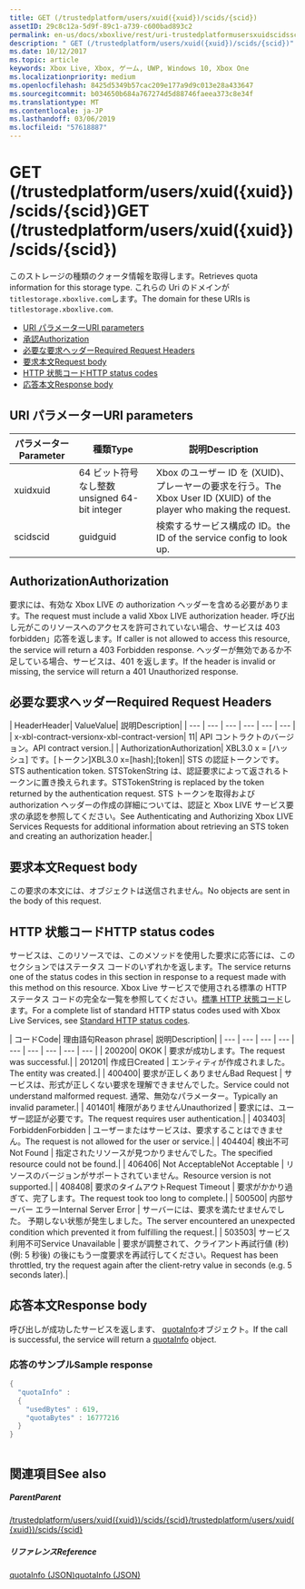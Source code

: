 ```yaml
---
title: GET (/trustedplatform/users/xuid({xuid})/scids/{scid})
assetID: 29c8c12a-5d9f-89c1-a739-c600bad893c2
permalink: en-us/docs/xboxlive/rest/uri-trustedplatformusersxuidscidsscid-get.html
description: " GET (/trustedplatform/users/xuid({xuid})/scids/{scid})"
ms.date: 10/12/2017
ms.topic: article
keywords: Xbox Live, Xbox, ゲーム, UWP, Windows 10, Xbox One
ms.localizationpriority: medium
ms.openlocfilehash: 8425d5349b57cac209e177a9d9c013e28a433647
ms.sourcegitcommit: b034650b684a767274d5d88746faeea373c8e34f
ms.translationtype: MT
ms.contentlocale: ja-JP
ms.lasthandoff: 03/06/2019
ms.locfileid: "57618887"
---
```

# <a name="get-trustedplatformusersxuidxuidscidsscid"></a><span data-ttu-id="ae3a3-104">GET (/trustedplatform/users/xuid({xuid})/scids/{scid})</span><span class="sxs-lookup"><span data-stu-id="ae3a3-104">GET (/trustedplatform/users/xuid({xuid})/scids/{scid})</span></span>
<span data-ttu-id="ae3a3-105">このストレージの種類のクォータ情報を取得します。</span><span class="sxs-lookup"><span data-stu-id="ae3a3-105">Retrieves quota information for this storage type.</span></span> <span data-ttu-id="ae3a3-106">これらの Uri のドメインが`titlestorage.xboxlive.com`します。</span><span class="sxs-lookup"><span data-stu-id="ae3a3-106">The domain for these URIs is `titlestorage.xboxlive.com`.</span></span>
 
  * [<span data-ttu-id="ae3a3-107">URI パラメーター</span><span class="sxs-lookup"><span data-stu-id="ae3a3-107">URI parameters</span></span>](#ID4EX)
  * [<span data-ttu-id="ae3a3-108">承認</span><span class="sxs-lookup"><span data-stu-id="ae3a3-108">Authorization</span></span>](#ID4ECB)
  * [<span data-ttu-id="ae3a3-109">必要な要求ヘッダー</span><span class="sxs-lookup"><span data-stu-id="ae3a3-109">Required Request Headers</span></span>](#ID4ENB)
  * [<span data-ttu-id="ae3a3-110">要求本文</span><span class="sxs-lookup"><span data-stu-id="ae3a3-110">Request body</span></span>](#ID4EWC)
  * [<span data-ttu-id="ae3a3-111">HTTP 状態コード</span><span class="sxs-lookup"><span data-stu-id="ae3a3-111">HTTP status codes</span></span>](#ID4EBD)
  * [<span data-ttu-id="ae3a3-112">応答本文</span><span class="sxs-lookup"><span data-stu-id="ae3a3-112">Response body</span></span>](#ID4EUAAC)
 
<a id="ID4EX"></a>

 
## <a name="uri-parameters"></a><span data-ttu-id="ae3a3-113">URI パラメーター</span><span class="sxs-lookup"><span data-stu-id="ae3a3-113">URI parameters</span></span>
 
| <span data-ttu-id="ae3a3-114">パラメーター</span><span class="sxs-lookup"><span data-stu-id="ae3a3-114">Parameter</span></span>| <span data-ttu-id="ae3a3-115">種類</span><span class="sxs-lookup"><span data-stu-id="ae3a3-115">Type</span></span>| <span data-ttu-id="ae3a3-116">説明</span><span class="sxs-lookup"><span data-stu-id="ae3a3-116">Description</span></span>| 
| --- | --- | --- | 
| <span data-ttu-id="ae3a3-117">xuid</span><span class="sxs-lookup"><span data-stu-id="ae3a3-117">xuid</span></span>| <span data-ttu-id="ae3a3-118">64 ビット符号なし整数</span><span class="sxs-lookup"><span data-stu-id="ae3a3-118">unsigned 64-bit integer</span></span>| <span data-ttu-id="ae3a3-119">Xbox のユーザー ID を (XUID)、プレーヤーの要求を行う。</span><span class="sxs-lookup"><span data-stu-id="ae3a3-119">The Xbox User ID (XUID) of the player who making the request.</span></span>| 
| <span data-ttu-id="ae3a3-120">scid</span><span class="sxs-lookup"><span data-stu-id="ae3a3-120">scid</span></span>| <span data-ttu-id="ae3a3-121">guid</span><span class="sxs-lookup"><span data-stu-id="ae3a3-121">guid</span></span>| <span data-ttu-id="ae3a3-122">検索するサービス構成の ID。</span><span class="sxs-lookup"><span data-stu-id="ae3a3-122">the ID of the service config to look up.</span></span>| 
  
<a id="ID4ECB"></a>

 
## <a name="authorization"></a><span data-ttu-id="ae3a3-123">Authorization</span><span class="sxs-lookup"><span data-stu-id="ae3a3-123">Authorization</span></span>
 
<span data-ttu-id="ae3a3-124">要求には、有効な Xbox LIVE の authorization ヘッダーを含める必要があります。</span><span class="sxs-lookup"><span data-stu-id="ae3a3-124">The request must include a valid Xbox LIVE authorization header.</span></span> <span data-ttu-id="ae3a3-125">呼び出し元がこのリソースへのアクセスを許可されていない場合、サービスは 403 forbidden」応答を返します。</span><span class="sxs-lookup"><span data-stu-id="ae3a3-125">If caller is not allowed to access this resource, the service will return a 403 Forbidden response.</span></span> <span data-ttu-id="ae3a3-126">ヘッダーが無効であるか不足している場合、サービスは、401 を返します。</span><span class="sxs-lookup"><span data-stu-id="ae3a3-126">If the header is invalid or missing, the service will return a 401 Unauthorized response.</span></span> 
  
<a id="ID4ENB"></a>

 
## <a name="required-request-headers"></a><span data-ttu-id="ae3a3-127">必要な要求ヘッダー</span><span class="sxs-lookup"><span data-stu-id="ae3a3-127">Required Request Headers</span></span>
 
| <span data-ttu-id="ae3a3-128">Header</span><span class="sxs-lookup"><span data-stu-id="ae3a3-128">Header</span></span>| <span data-ttu-id="ae3a3-129">Value</span><span class="sxs-lookup"><span data-stu-id="ae3a3-129">Value</span></span>| <span data-ttu-id="ae3a3-130">説明</span><span class="sxs-lookup"><span data-stu-id="ae3a3-130">Description</span></span>| 
| --- | --- | --- | --- | --- | --- | 
| <span data-ttu-id="ae3a3-131">x-xbl-contract-version</span><span class="sxs-lookup"><span data-stu-id="ae3a3-131">x-xbl-contract-version</span></span>| <span data-ttu-id="ae3a3-132">1</span><span class="sxs-lookup"><span data-stu-id="ae3a3-132">1</span></span>| <span data-ttu-id="ae3a3-133">API コントラクトのバージョン。</span><span class="sxs-lookup"><span data-stu-id="ae3a3-133">API contract version.</span></span>| 
| <span data-ttu-id="ae3a3-134">Authorization</span><span class="sxs-lookup"><span data-stu-id="ae3a3-134">Authorization</span></span>| <span data-ttu-id="ae3a3-135">XBL3.0 x = [ハッシュ] です。[トークン]</span><span class="sxs-lookup"><span data-stu-id="ae3a3-135">XBL3.0 x=[hash];[token]</span></span>| <span data-ttu-id="ae3a3-136">STS の認証トークンです。</span><span class="sxs-lookup"><span data-stu-id="ae3a3-136">STS authentication token.</span></span> <span data-ttu-id="ae3a3-137">STSTokenString は、認証要求によって返されるトークンに置き換えられます。</span><span class="sxs-lookup"><span data-stu-id="ae3a3-137">STSTokenString is replaced by the token returned by the authentication request.</span></span> <span data-ttu-id="ae3a3-138">STS トークンを取得および authorization ヘッダーの作成の詳細については、認証と Xbox LIVE サービス要求の承認を参照してください。</span><span class="sxs-lookup"><span data-stu-id="ae3a3-138">See Authenticating and Authorizing Xbox LIVE Services Requests for additional information about retrieving an STS token and creating an authorization header.</span></span>| 
  
<a id="ID4EWC"></a>

 
## <a name="request-body"></a><span data-ttu-id="ae3a3-139">要求本文</span><span class="sxs-lookup"><span data-stu-id="ae3a3-139">Request body</span></span>
 
<span data-ttu-id="ae3a3-140">この要求の本文には、オブジェクトは送信されません。</span><span class="sxs-lookup"><span data-stu-id="ae3a3-140">No objects are sent in the body of this request.</span></span>
  
<a id="ID4EBD"></a>

 
## <a name="http-status-codes"></a><span data-ttu-id="ae3a3-141">HTTP 状態コード</span><span class="sxs-lookup"><span data-stu-id="ae3a3-141">HTTP status codes</span></span> 
 
<span data-ttu-id="ae3a3-142">サービスは、このリソースでは、このメソッドを使用した要求に応答には、このセクションではステータス コードのいずれかを返します。</span><span class="sxs-lookup"><span data-stu-id="ae3a3-142">The service returns one of the status codes in this section in response to a request made with this method on this resource.</span></span> <span data-ttu-id="ae3a3-143">Xbox Live サービスで使用される標準の HTTP ステータス コードの完全な一覧を参照してください。[標準 HTTP 状態コード](../../additional/httpstatuscodes.md)します。</span><span class="sxs-lookup"><span data-stu-id="ae3a3-143">For a complete list of standard HTTP status codes used with Xbox Live Services, see [Standard HTTP status codes](../../additional/httpstatuscodes.md).</span></span>
 
| <span data-ttu-id="ae3a3-144">コード</span><span class="sxs-lookup"><span data-stu-id="ae3a3-144">Code</span></span>| <span data-ttu-id="ae3a3-145">理由語句</span><span class="sxs-lookup"><span data-stu-id="ae3a3-145">Reason phrase</span></span>| <span data-ttu-id="ae3a3-146">説明</span><span class="sxs-lookup"><span data-stu-id="ae3a3-146">Description</span></span>| 
| --- | --- | --- | --- | --- | --- | --- | --- | --- | 
| <span data-ttu-id="ae3a3-147">200</span><span class="sxs-lookup"><span data-stu-id="ae3a3-147">200</span></span>| <span data-ttu-id="ae3a3-148">OK</span><span class="sxs-lookup"><span data-stu-id="ae3a3-148">OK</span></span> | <span data-ttu-id="ae3a3-149">要求が成功します。</span><span class="sxs-lookup"><span data-stu-id="ae3a3-149">The request was successful.</span></span>| 
| <span data-ttu-id="ae3a3-150">201</span><span class="sxs-lookup"><span data-stu-id="ae3a3-150">201</span></span>| <span data-ttu-id="ae3a3-151">作成日</span><span class="sxs-lookup"><span data-stu-id="ae3a3-151">Created</span></span> | <span data-ttu-id="ae3a3-152">エンティティが作成されました。</span><span class="sxs-lookup"><span data-stu-id="ae3a3-152">The entity was created.</span></span>| 
| <span data-ttu-id="ae3a3-153">400</span><span class="sxs-lookup"><span data-stu-id="ae3a3-153">400</span></span>| <span data-ttu-id="ae3a3-154">要求が正しくありません</span><span class="sxs-lookup"><span data-stu-id="ae3a3-154">Bad Request</span></span> | <span data-ttu-id="ae3a3-155">サービスは、形式が正しくない要求を理解できませんでした。</span><span class="sxs-lookup"><span data-stu-id="ae3a3-155">Service could not understand malformed request.</span></span> <span data-ttu-id="ae3a3-156">通常、無効なパラメーター。</span><span class="sxs-lookup"><span data-stu-id="ae3a3-156">Typically an invalid parameter.</span></span>| 
| <span data-ttu-id="ae3a3-157">401</span><span class="sxs-lookup"><span data-stu-id="ae3a3-157">401</span></span>| <span data-ttu-id="ae3a3-158">権限がありません</span><span class="sxs-lookup"><span data-stu-id="ae3a3-158">Unauthorized</span></span> | <span data-ttu-id="ae3a3-159">要求には、ユーザー認証が必要です。</span><span class="sxs-lookup"><span data-stu-id="ae3a3-159">The request requires user authentication.</span></span>| 
| <span data-ttu-id="ae3a3-160">403</span><span class="sxs-lookup"><span data-stu-id="ae3a3-160">403</span></span>| <span data-ttu-id="ae3a3-161">Forbidden</span><span class="sxs-lookup"><span data-stu-id="ae3a3-161">Forbidden</span></span> | <span data-ttu-id="ae3a3-162">ユーザーまたはサービスは、要求することはできません。</span><span class="sxs-lookup"><span data-stu-id="ae3a3-162">The request is not allowed for the user or service.</span></span>| 
| <span data-ttu-id="ae3a3-163">404</span><span class="sxs-lookup"><span data-stu-id="ae3a3-163">404</span></span>| <span data-ttu-id="ae3a3-164">検出不可</span><span class="sxs-lookup"><span data-stu-id="ae3a3-164">Not Found</span></span> | <span data-ttu-id="ae3a3-165">指定されたリソースが見つかりませんでした。</span><span class="sxs-lookup"><span data-stu-id="ae3a3-165">The specified resource could not be found.</span></span>| 
| <span data-ttu-id="ae3a3-166">406</span><span class="sxs-lookup"><span data-stu-id="ae3a3-166">406</span></span>| <span data-ttu-id="ae3a3-167">Not Acceptable</span><span class="sxs-lookup"><span data-stu-id="ae3a3-167">Not Acceptable</span></span> | <span data-ttu-id="ae3a3-168">リソースのバージョンがサポートされていません。</span><span class="sxs-lookup"><span data-stu-id="ae3a3-168">Resource version is not supported.</span></span>| 
| <span data-ttu-id="ae3a3-169">408</span><span class="sxs-lookup"><span data-stu-id="ae3a3-169">408</span></span>| <span data-ttu-id="ae3a3-170">要求のタイムアウト</span><span class="sxs-lookup"><span data-stu-id="ae3a3-170">Request Timeout</span></span> | <span data-ttu-id="ae3a3-171">要求がかかり過ぎて、完了します。</span><span class="sxs-lookup"><span data-stu-id="ae3a3-171">The request took too long to complete.</span></span>| 
| <span data-ttu-id="ae3a3-172">500</span><span class="sxs-lookup"><span data-stu-id="ae3a3-172">500</span></span>| <span data-ttu-id="ae3a3-173">内部サーバー エラー</span><span class="sxs-lookup"><span data-stu-id="ae3a3-173">Internal Server Error</span></span> | <span data-ttu-id="ae3a3-174">サーバーには、要求を満たせませんでした。 予期しない状態が発生しました。</span><span class="sxs-lookup"><span data-stu-id="ae3a3-174">The server encountered an unexpected condition which prevented it from fulfilling the request.</span></span>| 
| <span data-ttu-id="ae3a3-175">503</span><span class="sxs-lookup"><span data-stu-id="ae3a3-175">503</span></span>| <span data-ttu-id="ae3a3-176">サービス利用不可</span><span class="sxs-lookup"><span data-stu-id="ae3a3-176">Service Unavailable</span></span> | <span data-ttu-id="ae3a3-177">要求が調整されて、クライアント再試行値 (秒) (例: 5 秒後) の後にもう一度要求を再試行してください。</span><span class="sxs-lookup"><span data-stu-id="ae3a3-177">Request has been throttled, try the request again after the client-retry value in seconds (e.g. 5 seconds later).</span></span>| 
  
<a id="ID4EUAAC"></a>

 
## <a name="response-body"></a><span data-ttu-id="ae3a3-178">応答本文</span><span class="sxs-lookup"><span data-stu-id="ae3a3-178">Response body</span></span>
 
<span data-ttu-id="ae3a3-179">呼び出しが成功したサービスを返します、 [quotaInfo](../../json/json-quota.md)オブジェクト。</span><span class="sxs-lookup"><span data-stu-id="ae3a3-179">If the call is successful, the service will return a [quotaInfo](../../json/json-quota.md) object.</span></span> 
 
<a id="ID4ECBAC"></a>

 
### <a name="sample-response"></a><span data-ttu-id="ae3a3-180">応答のサンプル</span><span class="sxs-lookup"><span data-stu-id="ae3a3-180">Sample response</span></span>
 

```cpp
{
  "quotaInfo" :
  {
    "usedBytes" : 619,
    "quotaBytes" : 16777216
  }
}
         
```

   
<a id="ID4EOBAC"></a>

 
## <a name="see-also"></a><span data-ttu-id="ae3a3-181">関連項目</span><span class="sxs-lookup"><span data-stu-id="ae3a3-181">See also</span></span>
 
<a id="ID4EQBAC"></a>

 
##### <a name="parent"></a><span data-ttu-id="ae3a3-182">Parent</span><span class="sxs-lookup"><span data-stu-id="ae3a3-182">Parent</span></span> 

[<span data-ttu-id="ae3a3-183">/trustedplatform/users/xuid({xuid})/scids/{scid}</span><span class="sxs-lookup"><span data-stu-id="ae3a3-183">/trustedplatform/users/xuid({xuid})/scids/{scid}</span></span>](uri-trustedplatformusersxuidscidsscid.md)

  
<a id="ID4E1BAC"></a>

 
##### <a name="reference"></a><span data-ttu-id="ae3a3-184">リファレンス</span><span class="sxs-lookup"><span data-stu-id="ae3a3-184">Reference</span></span> 

[<span data-ttu-id="ae3a3-185">quotaInfo (JSON)</span><span class="sxs-lookup"><span data-stu-id="ae3a3-185">quotaInfo (JSON)</span></span>](../../json/json-quota.md)

   